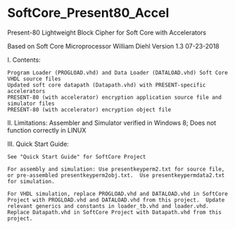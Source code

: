 # SoftCore_Present80_Accel
Present-80 Lightweight Block Cipher for Soft Core with Accelerators

Based on Soft Core Microprocessor William Diehl Version 1.3 07-23-2018

I. Contents:

    Program Loader (PROGLOAD.vhd) and Data Loader (DATALOAD.vhd) Soft Core VHDL source files
    Updated soft core datapath (Datapath.vhd) with PRESENT-specific accelerators
    PRESENT-80 (with accelerator) encryption application source file and simulator files
    PRESENT-80 (with accelerator) encryption object file
    
II. Limitations: Assembler and Simulator verified in Windows 8; Does not function correctly in LINUX

III. Quick Start Guide:

    See "Quick Start Guide" for SoftCore Project
    
    For assembly and simulation: Use presentkeyperm2.txt for source file, or pre-assembled presentkeyperm2obj.txt.  Use presentkeypermdata2.txt for simulation.
    
    For VHDL simulation, replace PROGLOAD.vhd and DATALOAD.vhd in SoftCore Project with PROGLOAD.vhd and DATALOAD.vhd from this project.  Update relevant generics and constants in loader_tb.vhd and loader.vhd.  Replace Datapath.vhd in SoftCore Project with Datapath.vhd from this project.
